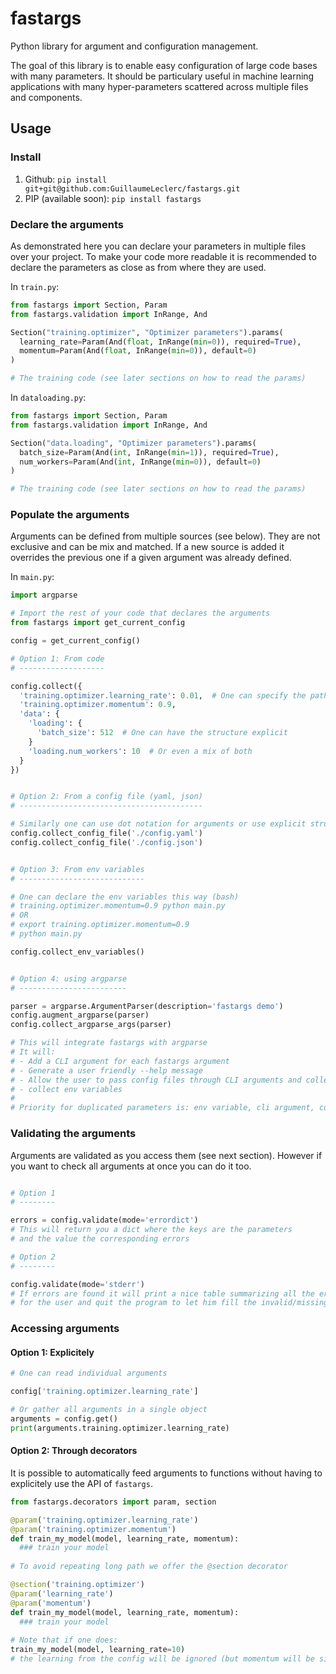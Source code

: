# fastargs

Python library for argument and configuration management.

The goal of this library is to enable easy configuration of large code bases with many parameters. It should be particulary useful in machine learning applications with many hyper-parameters scattered across multiple files and components.

## Usage

### Install

1. Github: `pip install git+git@github.com:GuillaumeLeclerc/fastargs.git`
2. PIP (available soon): `pip install fastargs`

### Declare the arguments

As demonstrated here you can declare your parameters in multiple files over your project. To make your code more readable it is recommended to declare the parameters as close as from where they are used.

In `train.py`:
```python
from fastargs import Section, Param
from fastargs.validation import InRange, And

Section("training.optimizer", "Optimizer parameters").params(
  learning_rate=Param(And(float, InRange(min=0)), required=True),
  momentum=Param(And(float, InRange(min=0)), default=0)
)

# The training code (see later sections on how to read the params)
```
In `dataloading.py`:
```python
from fastargs import Section, Param
from fastargs.validation import InRange, And

Section("data.loading", "Optimizer parameters").params(
  batch_size=Param(And(int, InRange(min=1)), required=True),
  num_workers=Param(And(int, InRange(min=0)), default=0)
)

# The training code (see later sections on how to read the params)
```

### Populate the arguments

Arguments can be defined from multiple sources (see below). They are not exclusive and can be mix and matched.
If a new source is added it overrides the previous one if a given argument was already defined.

In `main.py`:
```python
import argparse

# Import the rest of your code that declares the arguments
from fastargs import get_current_config

config = get_current_config()

# Option 1: From code
# -------------------

config.collect({
  'training.optimizer.learning_rate': 0.01,  # One can specify the path to arguments with dot notation
  'training.optimizer.momentum': 0.9,
  'data': {
    'loading': {
      'batch_size': 512  # One can have the structure explicit
    }
    'loading.num_workers': 10  # Or even a mix of both
  }
})


# Option 2: From a config file (yaml, json)
# -----------------------------------------

# Similarly one can use dot notation for arguments or use explicit structure (as shown in Option 1)
config.collect_config_file('./config.yaml')
config.collect_config_file('./config.json')


# Option 3: From env variables
# ----------------------------

# One can declare the env variables this way (bash)
# training.optimizer.momentum=0.9 python main.py
# OR
# export training.optimizer.momentum=0.9
# python main.py

config.collect_env_variables()


# Option 4: using argparse
# ------------------------

parser = argparse.ArgumentParser(description='fastargs demo')
config.augment_argparse(parser)
config.collect_argparse_args(parser)

# This will integrate fastargs with argparse
# It will:
# - Add a CLI argument for each fastargs argument
# - Generate a user friendly --help message
# - Allow the user to pass config files through CLI arguments and collect them aumatically for you
# - collect env variables
#
# Priority for duplicated parameters is: env variable, cli argument, config files from last to first
```

### Validating the arguments

Arguments are validated as you access them (see next section). However if you want to check all arguments at once you can do it too.

```python

# Option 1
# --------

errors = config.validate(mode='errordict')
# This will return you a dict where the keys are the parameters
# and the value the corresponding errors

# Option 2
# --------

config.validate(mode='stderr')
# If errors are found it will print a nice table summarizing all the errors 
# for the user and quit the program to let him fill the invalid/missing arguments

```

### Accessing arguments

#### Option 1: Explicitely

```python
# One can read individual arguments

config['training.optimizer.learning_rate']

# Or gather all arguments in a single object
arguments = config.get()
print(arguments.training.optimizer.learning_rate)
```

#### Option 2: Through decorators

It is possible to automatically feed arguments to functions without having to explicitely use the API of `fastargs`.


```python
from fastargs.decorators import param, section

@param('training.optimizer.learning_rate')
@param('training.optimizer.momentum')
def train_my_model(model, learning_rate, momentum):
  ### train your model
  
# To avoid repeating long path we offer the @section decorator

@section('training.optimizer')
@param('learning_rate')
@param('momentum')
def train_my_model(model, learning_rate, momentum):
  ### train your model
  
# Note that if one does:
train_my_model(model, learning_rate=10)
# the learning from the config will be ignored (but momentum will be since it wasn't explicitely overriden)

```
